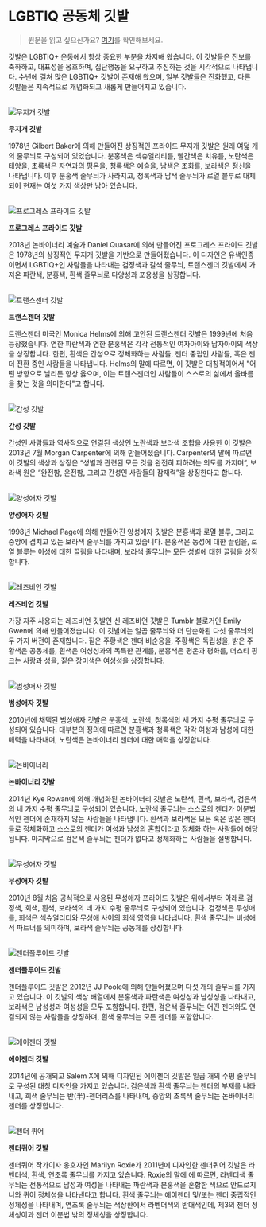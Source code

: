 # LGBTIQ 공동체 깃발
> 원문을 읽고 싶으신가요? [여기](https://outrightinternational.org/insights/flags-lgbtiq-community)를 확인해보세요.


깃발은 LGBTIQ+ 운동에서 항상 중요한 부분을 차지해 왔습니다. 이 깃발들은 진보를 축하하고, 대표성을 옹호하며, 집단행동을 요구하고 추진하는 것을 시각적으로 나타냅니다. 수년에 걸쳐 많은 LGBTIQ+ 깃발이 존재해 왔으며, 일부 깃발들은 진화했고, 다른 깃발들은 지속적으로 개념화되고 새롭게 만들어지고 있습니다.


\
![무지개 깃발](./attachments/Rainbow_Flag.png)

**무지개 깃발**

1978년 Gilbert Baker에 의해 만들어진 상징적인 프라이드 무지개 깃발은 원래 여덟 개의 줄무늬로 구성되어 있었습니다. 분홍색은 섹슈얼리티를, 빨간색은 치유를, 노란색은 태양을, 초록색은 자연과의 평온을, 청록색은 예술을, 남색은 조화를, 보라색은 정신을 나타냅니다. 이후 분홍색 줄무늬가 사라지고, 청록색과 남색 줄무늬가 로열 블루로 대체되어 현재는 여섯 가지 색상만 남아 있습니다.


\
![프로그레스 프라이드 깃발](./attachments/Progress_flag.png)

**프로그레스 프라이드 깃발**

2018년 논바이너리 예술가 Daniel Quasar에 의해 만들어진 프로그레스 프라이드 깃발은 1978년의 상징적인 무지개 깃발을 기반으로 만들어졌습니다. 이 디자인은 유색인종이면서 LGBTIQ+인 사람들을 나타내는 검정색과 갈색 줄무늬, 트랜스젠더 깃발에서 가져온 파란색, 분홍색, 흰색 줄무늬로 다양성과 포용성을 상징합니다.


\
![트랜스젠더 깃발](./attachments/Trans_Flag.png)

**트랜스젠더 깃발**

트랜스젠더 미국인 Monica Helms에 의해 고안된 트랜스젠더 깃발은 1999년에 처음 등장했습니다. 연한 파란색과 연한 분홍색은 각각 전통적인 여자아이와 남자아이의 색상을 상징합니다. 한편, 흰색은 간성으로 정체화하는 사람들, 젠더 중립인 사람들, 혹은 젠더 전환 중인 사람들을 나타냅니다. Helms의 말에 따르면, 이 깃발은 대칭적이어서 "어떤 방향으로 날리든 항상 옳으며, 이는 트랜스젠더인 사람들이 스스로의 삶에서 올바름을 찾는 것을 의미한다"고 합니다.


\
![간성 깃발](./attachments/Intersex_Flag.png)

**간성 깃발**

간성인 사람들과 역사적으로 연결된 색상인 노란색과 보라색 조합을 사용한 이 깃발은 2013년 7월 Morgan Carpenter에 의해 만들어졌습니다. Carpenter의 말에 따르면 이 깃발의 색상과 상징은 “성별과 관련된 모든 것을 완전히 피하려는 의도를 가지며”, 보라색 원은 “완전함, 온전함, 그리고 간성인 사람들의 잠재력”을 상징한다고 합니다.


\
![양성애자 깃발](./attachments/Bisexual.png)

**양성애자 깃발**

1998년 Michael Page에 의해 만들어진 양성애자 깃발은 분홍색과 로열 블루, 그리고 중앙에 겹치고 있는 보라색 줄무늬를 가지고 있습니다. 분홍색은 동성에 대한 끌림을, 로열 블루는 이성에 대한 끌림을 나타내며, 보라색 줄무늬는 모든 성별에 대한 끌림을 상징합니다.


\
![레즈비언 깃발](./attachments/Lesbian_Flag.png)

**레즈비언 깃발**

가장 자주 사용되는 레즈비언 깃발인 신 레즈비언 깃발은 Tumblr 블로거인 Emily Gwen에 의해 만들어졌습니다. 이 깃발에는 일곱 줄무늬와 더 단순화된 다섯 줄무늬의 두 가지 버전이 존재합니다. 짙은 주황색은 젠더 비순응을, 주황색은 독립성을, 밝은 주황색은 공동체를, 흰색은 여성성과의 독특한 관계를, 분홍색은 평온과 평화를, 더스티 핑크는 사랑과 성을, 짙은 장미색은 여성성을 상징합니다.


\
![범성애자 깃발](./attachments/Pan_Sexual.png)

**범성애자 깃발**

2010년에 채택된 범성애자 깃발은 분홍색, 노란색, 청록색의 세 가지 수평 줄무늬로 구성되어 있습니다. 대부분의 정의에 따르면 분홍색과 청록색은 각각 여성과 남성에 대한 매력을 나타내며, 노란색은 논바이너리 젠더에 대한 매력을 상징합니다.


\
![논바이너리](./attachments/Non_Binary.png)

**논바이너리 깃발**

2014년 Kye Rowan에 의해 개념화된 논바이너리 깃발은 노란색, 흰색, 보라색, 검은색의 네 가지 수평 줄무늬로 구성되어 있습니다. 노란색 줄무늬는 스스로의 젠더가 이분법적인 젠더에 존재하지 않는 사람들을 나타냅니다. 흰색과 보라색은 모든 혹은 많은 젠더들로 정체화하고 스스로의 젠더가 여성과 남성의 혼합이라고 정체화 하는 사람들에 해당됩니다. 마지막으로 검은색 줄무늬는 젠더가 없다고 정체화하는 사람들을 설명합니다.


\
![무성애자 깃발](./attachments/Asexual_Flag.png)

**무성애자 깃발**

2010년 8월 처음 공식적으로 사용된 무성애자 프라이드 깃발은 위에서부터 아래로 검정색, 회색, 흰색, 보라색의 네 가지 수평 줄무늬로 구성되어 있습니다. 검정색은 무성애를, 회색은 섹슈얼리티와 무성애 사이의 회색 영역을 나타냅니다. 흰색 줄무늬는 비성애적 파트너를 의미하며, 보라색 줄무늬는 공동체를 상징합니다.


\
![젠더플루이드 깃발](./attachments/Gender_Fluid_Flag.png)

**젠더플루이드 깃발**

젠더플루이드 깃발은 2012년 JJ Poole에 의해 만들어졌으며 다섯 개의 줄무늬를 가지고 있습니다. 이 깃발의 색상 배열에서 분홍색과 파란색은 여성성과 남성성을 나타내고, 보라색은 남성성과 여성성을 모두 포함합니다. 한편, 검은색 줄무늬는 어떤 젠더와도 연결되지 않는 사람들을 상징하며, 흰색 줄무늬는 모든 젠더를 포함합니다.


\
![에이젠더 깃발](./attachments/Agender.png)

**에이젠더 깃발**

2014년에 공개되고 Salem X에 의해 디자인된 에이젠더 깃발은 일곱 개의 수평 줄무늬로 구성된 대칭 디자인을 가지고 있습니다. 검은색과 흰색 줄무늬는 젠더의 부재를 나타내고, 회색 줄무늬는 반(半)-젠더리스를 나타내며, 중앙의 초록색 줄무늬는 논바이너리 젠더를 상징합니다.


\
![젠더 퀴어](./attachments/Gender_Queer.png)

**젠더퀴어 깃발**

젠더퀴어 작가이자 옹호자인 Marilyn Roxie가 2011년에 디자인한 젠더퀴어 깃발은 라벤더색, 흰색, 연초록 줄무늬를 가지고 있습니다. Roxie의 말에 에 따르면, 라벤더색 줄무늬는 전통적으로 남성과 여성을 나타내는 파란색과 분홍색을 혼합한 색으로 안드로지니와 퀴어 정체성을 나타낸다고 합니다. 흰색 줄무늬는 에이젠더 및/또는 젠더 중립적인 정체성을 나타내며, 연초록 줄무늬는 색상환에서 라벤더색의 반대색인데, 제3의 젠더 정체성이과 젠더 이분법 밖의 정체성을 상징합니다.